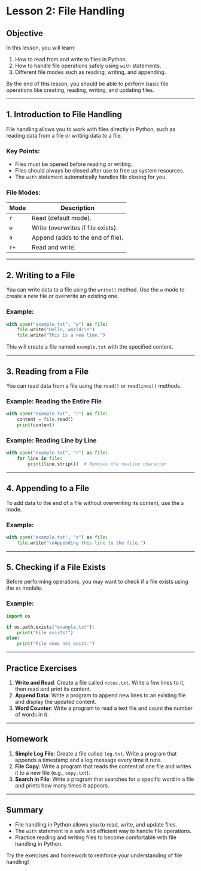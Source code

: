 
# Lesson 2: File Handling

## Objective
In this lesson, you will learn:
1. How to read from and write to files in Python.
2. How to handle file operations safely using `with` statements.
3. Different file modes such as reading, writing, and appending.

By the end of this lesson, you should be able to perform basic file operations like creating, reading, writing, and updating files.

---

## 1. Introduction to File Handling
File handling allows you to work with files directly in Python, such as reading data from a file or writing data to a file.

### Key Points:
- Files must be opened before reading or writing.
- Files should always be closed after use to free up system resources.
- The `with` statement automatically handles file closing for you.

### File Modes:
| Mode   | Description                        |
|--------|------------------------------------|
| `r`    | Read (default mode).               |
| `w`    | Write (overwrites if file exists). |
| `a`    | Append (adds to the end of file).  |
| `r+`   | Read and write.                    |

---

## 2. Writing to a File
You can write data to a file using the `write()` method. Use the `w` mode to create a new file or overwrite an existing one.

### Example:
```python
with open("example.txt", "w") as file:
    file.write("Hello, world!\n")
    file.write("This is a new line.")
```

This will create a file named `example.txt` with the specified content.

---

## 3. Reading from a File
You can read data from a file using the `read()` or `readlines()` methods.

### Example: Reading the Entire File
```python
with open("example.txt", "r") as file:
    content = file.read()
    print(content)
```

### Example: Reading Line by Line
```python
with open("example.txt", "r") as file:
    for line in file:
        print(line.strip())  # Removes the newline character
```

---

## 4. Appending to a File
To add data to the end of a file without overwriting its content, use the `a` mode.

### Example:
```python
with open("example.txt", "a") as file:
    file.write("\nAppending this line to the file.")
```

---

## 5. Checking if a File Exists
Before performing operations, you may want to check if a file exists using the `os` module.

### Example:
```python
import os

if os.path.exists("example.txt"):
    print("File exists!")
else:
    print("File does not exist.")
```

---

## Practice Exercises

1. **Write and Read**: Create a file called `notes.txt`. Write a few lines to it, then read and print its content.
2. **Append Data**: Write a program to append new lines to an existing file and display the updated content.
3. **Word Counter**: Write a program to read a text file and count the number of words in it.

---

## Homework

1. **Simple Log File**: Create a file called `log.txt`. Write a program that appends a timestamp and a log message every time it runs.
2. **File Copy**: Write a program that reads the content of one file and writes it to a new file (e.g., `copy.txt`).
3. **Search in File**: Write a program that searches for a specific word in a file and prints how many times it appears.

---

## Summary
- File handling in Python allows you to read, write, and update files.
- The `with` statement is a safe and efficient way to handle file operations.
- Practice reading and writing files to become comfortable with file handling in Python.

Try the exercises and homework to reinforce your understanding of file handling!
